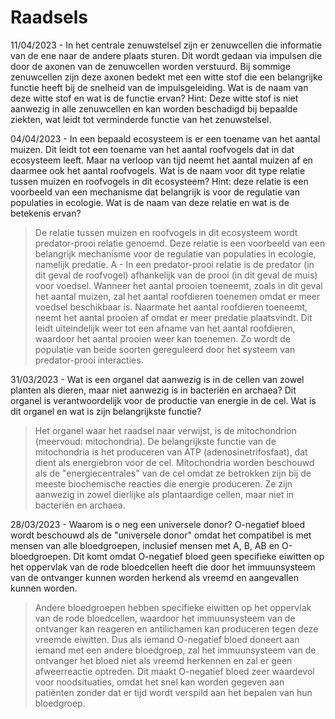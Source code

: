 # Raadsels

11/04/2023 - In het centrale zenuwstelsel zijn er zenuwcellen die informatie van de ene naar de andere plaats sturen. Dit wordt gedaan via impulsen die door de axonen van de zenuwcellen worden verstuurd. Bij sommige zenuwcellen zijn deze axonen bedekt met een witte stof die een belangrijke functie heeft bij de snelheid van de impulsgeleiding.
Wat is de naam van deze witte stof en wat is de functie ervan?
Hint: Deze witte stof is niet aanwezig in alle zenuwcellen en kan worden beschadigd bij bepaalde ziekten, wat leidt tot verminderde functie van het zenuwstelsel.

04/04/2023 - In een bepaald ecosysteem is er een toename van het aantal muizen. Dit leidt tot een toename van het aantal roofvogels dat in dat ecosysteem leeft. Maar na verloop van tijd neemt het aantal muizen af en daarmee ook het aantal roofvogels. Wat is de naam voor dit type relatie tussen muizen en roofvogels in dit ecosysteem?
Hint: deze relatie is een voorbeeld van een mechanisme dat belangrijk is voor de regulatie van populaties in ecologie.
Wat is de naam van deze relatie en wat is de betekenis ervan?
> De relatie tussen muizen en roofvogels in dit ecosysteem wordt predator-prooi relatie genoemd. Deze relatie is een voorbeeld van een belangrijk mechanisme voor de regulatie van populaties in ecologie, namelijk predatie.
A - In een predator-prooi relatie is de predator (in dit geval de roofvogel) afhankelijk van de prooi (in dit geval de muis) voor voedsel. Wanneer het aantal prooien toeneemt, zoals in dit geval het aantal muizen, zal het aantal roofdieren toenemen omdat er meer voedsel beschikbaar is. Naarmate het aantal roofdieren toeneemt, neemt het aantal prooien af omdat er meer predatie plaatsvindt. Dit leidt uiteindelijk weer tot een afname van het aantal roofdieren, waardoor het aantal prooien weer kan toenemen. Zo wordt de populatie van beide soorten gereguleerd door het systeem van predator-prooi interacties.

31/03/2023 - Wat is een organel dat aanwezig is in de cellen van zowel planten als dieren, maar niet aanwezig is in bacteriën en archaea? Dit organel is verantwoordelijk voor de productie van energie in de cel.
Wat is dit organel en wat is zijn belangrijkste functie?
> Het organel waar het raadsel naar verwijst, is de mitochondrion (meervoud: mitochondria). De belangrijkste functie van de mitochondria is het produceren van ATP (adenosinetrifosfaat), dat dient als energiebron voor de cel. Mitochondria worden beschouwd als de "energiecentrales" van de cel omdat ze betrokken zijn bij de meeste biochemische reacties die energie produceren. Ze zijn aanwezig in zowel dierlijke als plantaardige cellen, maar niet in bacteriën en archaea.

28/03/2023 - Waarom is o neg een universele donor?  O-negatief bloed wordt beschouwd als de "universele donor" omdat het compatibel is met mensen van alle bloedgroepen, inclusief mensen met A, B, AB en O-bloedgroepen.
Dit komt omdat O-negatief bloed geen specifieke eiwitten op het oppervlak van de rode bloedcellen heeft die door het immuunsysteem van de ontvanger kunnen worden herkend als vreemd en aangevallen kunnen worden.
> Andere bloedgroepen hebben specifieke eiwitten op het oppervlak van de rode bloedcellen, waardoor het immuunsysteem van de ontvanger kan reageren en antilichamen kan produceren tegen deze vreemde eiwitten.
Dus als iemand O-negatief bloed doneert aan iemand met een andere bloedgroep, zal het immuunsysteem van de ontvanger het bloed niet als vreemd herkennen en zal er geen afweerreactie optreden.
Dit maakt O-negatief bloed zeer waardevol voor noodsituaties, omdat het snel kan worden gegeven aan patiënten zonder dat er tijd wordt verspild aan het bepalen van hun bloedgroep.

